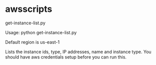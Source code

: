 # awsscripts

get-instance-list.py

Usage:
	python get-instance-list.py <region-name>

Default region is us-east-1

Lists the instance ids, type, IP addresses, name and instance type. You should have aws credentials setup before you can run this.
